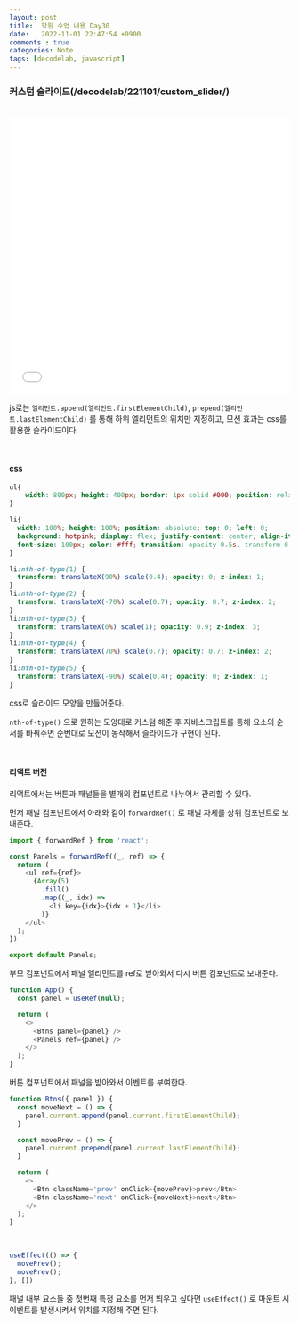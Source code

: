 ```yaml
---
layout: post
title:  학원 수업 내용 Day30
date:   2022-11-01 22:47:54 +0900
comments : true
categories: Note
tags: [decodelab, javascript]
---
```



### 커스텀 슬라이드(/decodelab/221101/custom_slider/)

<br>

<iframe src='/decodelab/221101/custom_slider/' frameborder='0' width='100%' height='500px'></iframe>

<br>

js로는 `엘리먼트.append(엘리먼트.firstElementChild)`, `prepend(엘리먼트.lastElementChild)` 를 통해 하위 엘리먼트의 위치만 지정하고, 모션 효과는 css를 활용한 슬라이드이다.

<br>

#### css

```css
ul{
    width: 800px; height: 400px; border: 1px solid #000; position: relative; 
}

li{
  width: 100%; height: 100%; position: absolute; top: 0; left: 0; 
  background: hotpink; display: flex; justify-content: center; align-items: center;
  font-size: 100px; color: #fff; transition: opacity 0.5s, transform 0.5s;
}

li:nth-of-type(1) {
  transform: translateX(90%) scale(0.4); opacity: 0; z-index: 1;
}
li:nth-of-type(2) {
  transform: translateX(-70%) scale(0.7); opacity: 0.7; z-index: 2;
}
li:nth-of-type(3) {
  transform: translateX(0%) scale(1); opacity: 0.9; z-index: 3;
}
li:nth-of-type(4) {
  transform: translateX(70%) scale(0.7); opacity: 0.7; z-index: 2;
}
li:nth-of-type(5) {
  transform: translateX(-90%) scale(0.4); opacity: 0; z-index: 1;
}
```

css로 슬라이드 모양을 만들어준다.

`nth-of-type()` 으로 원하는 모양대로 커스텀 해준 후 자바스크립트를 통해 요소의 순서를 바꿔주면 순번대로 모션이 동작해서 슬라이드가 구현이 된다.

<br>

#### 리액트 버전

리액트에서는 버튼과 패널들을 별개의 컴포넌트로 나누어서 관리할 수 있다.

먼저 패널 컴포넌트에서 아래와 같이 `forwardRef()` 로 패널 자체를 상위 컴포넌트로 보내준다.

```javascript
import { forwardRef } from 'react';

const Panels = forwardRef((_, ref) => {
  return (
    <ul ref={ref}>
      {Array(5)
        .fill()
        .map((_, idx) => 
          <li key={idx}>{idx + 1}</li>
        )}
    </ul>
  );
})

export default Panels;
```

부모 컴포넌트에서 패널 엘리먼트를 ref로 받아와서 다시 버튼 컴포넌트로 보내준다.

```javascript
function App() {
  const panel = useRef(null);

  return (
    <>
      <Btns panel={panel} />
      <Panels ref={panel} />
    </>
  );
}
```

버튼 컴포넌트에서 패널을 받아와서 이벤트를 부여한다.

```javascript
function Btns({ panel }) {
  const moveNext = () => {
    panel.current.append(panel.current.firstElementChild);
  }

  const movePrev = () => {
    panel.current.prepend(panel.current.lastElementChild);
  }

  return (
    <>
      <Btn className='prev' onClick={movePrev}>prev</Btn>
      <Btn className='next' onClick={moveNext}>next</Btn>
    </>
  );
}
```

<br>

```javascript
useEffect(() => {
  movePrev();
  movePrev();
}, [])
```

패널 내부 요소들 중 첫번째 특정 요소를 먼저 띄우고 싶다면 `useEffect()` 로 마운트 시 이벤트를 발생시켜서 위치를 지정해 주면 된다.

<br>


